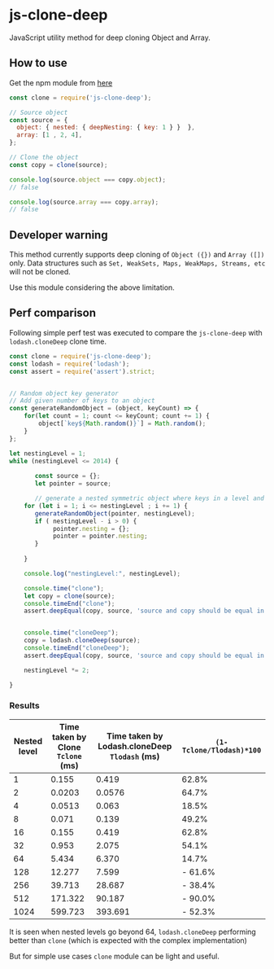 # js-clone-deep
JavaScript utility method for deep cloning Object and Array.

## How to use

Get the npm module from [here](https://www.npmjs.com/package/js-clone-deep) 

```javascript
const clone = require('js-clone-deep');

// Source object
const source = {
  object: { nested: { deepNesting: { key: 1 } }  },
  array: [1 , 2, 4],
};

// Clone the object
const copy = clone(source);

console.log(source.object === copy.object);
// false

console.log(source.array === copy.array);
// false

```

## Developer warning

This method currently supports deep cloning of `Object ({})` and `Array ([])` only. Data structures such as `Set, WeakSets, Maps, WeakMaps, Streams, etc ` will not be cloned. 

Use this module considering the above limitation. 

## Perf comparison

Following simple perf test was executed to compare the `js-clone-deep` with `lodash.cloneDeep` clone time.

```javascript
const clone = require('js-clone-deep');
const lodash = require('lodash');
const assert = require('assert').strict;


// Random object key generator
// Add given number of keys to an object
const generateRandomObject = (object, keyCount) => {
	for(let count = 1; count <= keyCount; count += 1) {
		object[`key${Math.random()}`] = Math.random();
	} 
};

let nestingLevel = 1;
while (nestingLevel <= 2014) {
    
       const source = {};
       let pointer = source;

       // generate a nested symmetric object where keys in a level and nested levels are equal 
	for (let i = 1; i <= nestingLevel ; i += 1) {
	   generateRandomObject(pointer, nestingLevel);
	   if ( nestingLevel - i > 0) {
		   	pointer.nesting = {};
		   	pointer = pointer.nesting;
	   }
	  
	}

	console.log("nestingLevel:", nestingLevel);

	console.time("clone");
	let copy = clone(source);
	console.timeEnd("clone");
	assert.deepEqual(copy, source, 'source and copy should be equal in value');


	console.time("cloneDeep");
	copy = lodash.cloneDeep(source);
	console.timeEnd("cloneDeep");
	assert.deepEqual(copy, source, 'source and copy should be equal in value');

	nestingLevel *= 2;

}
```

### Results

|Nested level| Time taken by Clone `Tclone` (ms) | Time taken by Lodash.cloneDeep `Tlodash` (ms) | `(1- Tclone/Tlodash)*100` 
|---|---|---|---|
|1| 0.155 |0.419 | 62.8% |
|2| 0.0203 |0.0576 | 64.7% |
|4| 0.0513 |0.063 | 18.5% |
|8| 0.071 |0.139 | 49.2% |
|16| 0.155 |0.419 | 62.8% |
|32| 0.953 |2.075 | 54.1% |
|64| 5.434|6.370 | 14.7% |
|128| 12.277 | 7.599 | - 61.6% |
|256| 39.713 |28.687 | - 38.4% |
|512| 171.322 | 90.187 | - 90.0% |
|1024| 599.723 |393.691 | - 52.3% |

It is seen when nested levels go beyond 64, `lodash.cloneDeep` performing better than `clone` (which is expected with the complex implementation)

But for simple use cases `clone` module can be light and useful.
